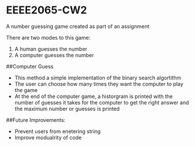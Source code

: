 # EEEE2065-CW2
A number guessing game created as part of an assignment

There are two modes to this game:
1. A human guesses the number
2. A computer guesses the number

##Computer Guess
- This method a simple implementation of the binary search algortithm
- The user can choose how many times they want the computer to play the game
- At the end of the computer game, a historgram is printed with the number of guesses
  it takes for the computer to get the right answer and the maximum number or guesses is printed
 
##Future Improvements:
- Prevent users from enetering string
- Improve modualrity of code
